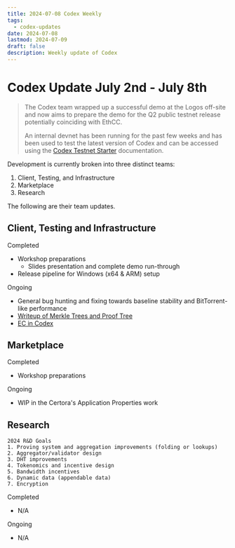 ```yaml
---
title: 2024-07-08 Codex Weekly
tags:
  - codex-updates
date: 2024-07-08
lastmod: 2024-07-09
draft: false
description: Weekly update of Codex
---
```


# Codex Update July 2nd - July 8th
> The Codex team wrapped up a successful demo at the Logos off-site and now aims to prepare the demo for the Q2 public testnet release potentially coinciding with EthCC. 
> 
> An internal devnet has been running for the past few weeks and has been used to test the latest version of Codex and can be accessed using the [Codex Testnet Starter](https://github.com/codex-storage/codex-testnet-starter) documentation.

Development is currently broken into three distinct teams: 

1. Client, Testing, and Infrastructure
2. Marketplace 
3. Research

The following are their team updates.

## Client, Testing and Infrastructure
Completed
- Workshop preparations
  - Slides presentation and complete demo run-through
- Release pipeline for Windows (x64 & ARM) setup 

Ongoing
- General bug hunting and fixing towards baseline stability and BitTorrent-like performance
- [Writeup of Merkle Trees and Proof Tree](https://hackmd.io/DaLh-BU4R7WVblRVkCRF8w)
- [EC in Codex](https://hackmd.io/XlsefH1ZTcWwaU6ngwBMcg)

## Marketplace
Completed
- Workshop preparations

Ongoing
- WIP in the Certora's Application Properties work

## Research
```
2024 R&D Goals
1. Proving system and aggregation improvements (folding or lookups)
2. Aggregator/validator design
3. DHT improvements
4. Tokenomics and incentive design
5. Bandwidth incentives
6. Dynamic data (appendable data)
7. Encryption
```
Completed
- N/A

Ongoing
- N/A
